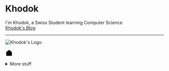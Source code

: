 # Khodok

I'm Khodok, a Swiss Student learning Computer Science  
[Khodok's Blog]

-----

![Khodok's Logo]

[Khodok's Blog]:https://blog.khodok.xyz "Khodok's Blog"
[Khodok's Logo]:https://khodok.xyz/src/img/logos/RuthinkkTooBig.png "Khodok's Logo"

<svg xmlns="http://www.w3.org/2000/svg" viewBox="0 0 24 24" width="24" height="24"><path fill="none" d="M0 0h24v24H0z"/><path d="M21 20a1 1 0 0 1-1 1H4a1 1 0 0 1-1-1V9.49a1 1 0 0 1 .386-.79l8-6.222a1 1 0 0 1 1.228 0l8 6.222a1 1 0 0 1 .386.79V20z"/></svg>

<details>
  <summary>More stuff</summary>
  
  <br />
  
  ![visitors](https://visitor-badge.glitch.me/badge?page_id=khoding.id)
  
  -----
  
  ![Khodok's github stats](https://github-readme-stats.vercel.app/api?username=khoding&show_icons=true&title_color=fff&icon_color=79ff97&text_color=9f9f9f&bg_color=151515)
</details>
